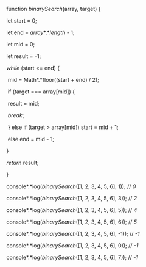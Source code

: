 function *binarySearch*(array, target) {

  let start = 0;

  let end = *array**.**length* - 1;

  let mid = 0;

  let result = -1;



  *while* (start <= end) {

​    mid = Math*.*floor((start + end) / 2);

​    if (target === array[mid]) {

​      result = mid;

​      *break*;

​    } else if (target > array[mid]) start = mid + 1;

​    else end = mid - 1;

  }

  *return* result;

}





console*.*log(*binarySearch*([1, 2, 3, 4, 5, 6], 1)); // *0*

console*.*log(*binarySearch*([1, 2, 3, 4, 5, 6], 3)); // *2*

console*.*log(*binarySearch*([1, 2, 3, 4, 5, 6], 5)); // *4*

console*.*log(*binarySearch*([1, 2, 3, 4, 5, 6], 6)); // *5*

console*.*log(*binarySearch*([1, 2, 3, 4, 5, 6], -1)); // *-1*

console*.*log(*binarySearch*([1, 2, 3, 4, 5, 6], 0)); // *-1*

console*.*log(*binarySearch*([1, 2, 3, 4, 5, 6], 7)); // *-1*